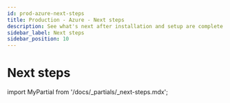 ```yaml
---
id: prod-azure-next-steps
title: Production - Azure - Next steps
description: See what's next after installation and setup are complete.
sidebar_label: Next steps	
sidebar_position: 10
---
```


# Next steps

import MyPartial from '/docs/_partials/_next-steps.mdx';

<MyPartial />